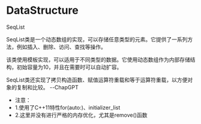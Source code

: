 # DataStructure
SeqList


SeqList类是一个动态数组的实现，可以存储任意类型的元素。它提供了一系列方法，例如插入、删除、访问、查找等操作。

该类使用模板实现，可以适用于不同类型的数据。它使用动态数组作为内部存储结构，初始容量为10，并且在需要时可以自动扩容。

SeqList类还实现了拷贝构造函数、赋值运算符重载和等于运算符重载，以方便对象的复制和比较。 --ChapGPT


* 注意：
* 1.使用了C++11特性for(auto:)、initializer_list
* 2.这里并没有进行严格的内存优化，尤其是remove()函数

